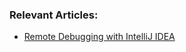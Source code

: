 ### Relevant Articles:

- [Remote Debugging with IntelliJ IDEA](https://www.baeldung.com/intellij-remote-debugging)
